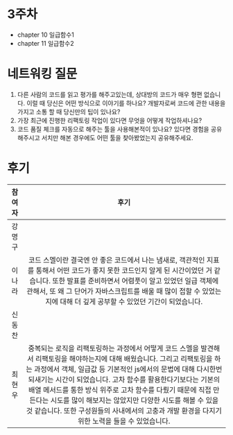 # 3주차

- chapter 10 일급함수1
- chapter 11 일급함수2

# 네트워킹 질문

1. 다른 사람의 코드를 읽고 평가를 해주고있는데, 상대방의 코드가 매우 형편 없습니다. 이럴 때 당신은 어떤 방식으로 이야기를 하나요? 개발자로써 코드에 관한 내용을 가지고 소통 할 때 당신만의 팁이 있나요?
2. 가장 최근에 진행한 리팩토링 작업이 있다면 무엇을 어떻게 작업하셔나요?
3. 코드 품질 체크를 자동으로 해주는 툴을 사용해본적이 있나요? 있다면 경험을 공유해주시고 서치만 해본 경우에도 어떤 툴을 찾아봤었는지 공유해주세요.

# 후기

| 참여자 |                                                                                                                                                                                                                                                후기                                                                                                                                                                                                                                                 |
| :----: | :-------------------------------------------------------------------------------------------------------------------------------------------------------------------------------------------------------------------------------------------------------------------------------------------------------------------------------------------------------------------------------------------------------------------------------------------------------------------------------------------------: |
| 강명구 |                                                                                                                                                                                                                                    <!-- 후기를 작성해주세요 -->                                                                                                                                                                                                                                     |
| 이나라 |                                                                                      코드 스멜이란 결국엔 안 좋은 코드에서 나는 냄새로, 객관적인 지표를 통해서 어떤 코드가 좋지 못한 코드인지 알게 된 시간이었던 거 같습니다. 또한 발표를 준비하면서 어렴풋이 알고 있었던 일급 객체에 관해서, 또 왜 그 단어가 자바스크립트를 배울 때 많이 접할 수 있었는지에 대해 더 깊게 공부할 수 있었던 기간이 되었습니다.                                                                                       |
| 신동찬 |                                                                                                                                                                                                                                    <!-- 후기를 작성해주세요 -->                                                                                                                                                                                                                                     |
| 최현우 | 중복되는 로직을 리팩토링하는 과정에서 어떻게 코드 스멜을 발견해서 리팩토링을 해야하는지에 대해 배웠습니다. 그리고 리팩토링을 하는 과정에서 객체, 일급값 등 기본적인 js에서의 문법에 대해 다시한번 되새기는 시간이 되었습니다. 고차 함수를 활용한다기보다는 기본의 배열 메서드를 통한 방식 위주로 고차 함수를 다뤘기 때문에 직접 만든다는 시도를 많이 해보지는 않았지만 다양한 시도를 해볼 수 있을 것 같습니다. 또한 구성원들의 사내에서의 고충과 개발 환경을 다지기 위한 노력을 들을 수 있었습니다. |
